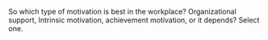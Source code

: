 So which type of motivation is best in the workplace? Organizational support,
Intrinsic motivation, achievement motivation, or it depends? Select one.
